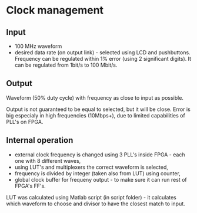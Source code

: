 # Clock management
## Input
* 100 MHz waveform
* desired data rate (on output link) - selected using LCD and pushbuttons.
Frequency can be regulated within 1% error (using 2 significant digits).
It can be regulated from 1bit/s to 100 Mbit/s.
## Output
Waveform (50% duty cycle) with frequency as close to input as possible.

Output is not guaranteed to be equal to selected, but it will be close.
Error is big especialy in high frequencies (10Mbps+), due to limited capabilities of PLL's on FPGA.

## Internal operation
* external clock frequency is changed using 3 PLL's inside FPGA - each one with 8 different waves,
* using LUT's and multiplexers the correct waveform is selected,
* frequency is divided by integer (taken also from LUT) using counter,
* global clock buffer for frequeny output - to make sure it can run rest of FPGA's FF's.

LUT was calculated using Matlab script (in script folder) - it calculates which waveform to choose and divisor to have the closest match to input.

[logo]: https://github.com/rexina/DataTransmissionErrors/tree/master/docs/img/OutFreqVsInput.png "Frequency output vs requested"

[logo]: https://github.com/rexina/DataTransmissionErrors/tree/master/docs/img/FreqError.png "Frequency error in %"